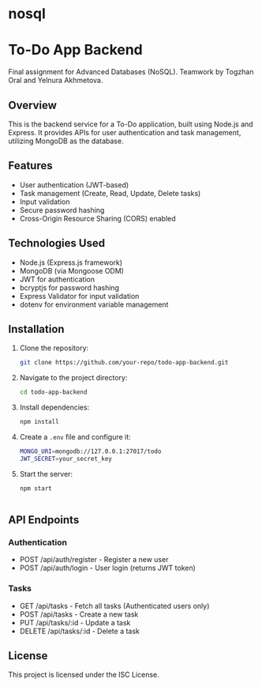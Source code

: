 # nosql 
# To-Do App Backend

Final assignment for Advanced Databases (NoSQL). Teamwork by Togzhan Oral and Yelnura Akhmetova.

## Overview
This is the backend service for a To-Do application, built using Node.js and Express. It provides APIs for user authentication and task management, utilizing MongoDB as the database.

## Features
- User authentication (JWT-based)
- Task management (Create, Read, Update, Delete tasks)
- Input validation
- Secure password hashing
- Cross-Origin Resource Sharing (CORS) enabled

## Technologies Used
- Node.js (Express.js framework)
- MongoDB (via Mongoose ODM)
- JWT for authentication
- bcryptjs for password hashing
- Express Validator for input validation
- dotenv for environment variable management

## Installation

1. Clone the repository:
   ```sh
   git clone https://github.com/your-repo/todo-app-backend.git
   ```

2. Navigate to the project directory:
   ```sh
   cd todo-app-backend
   ```

3. Install dependencies:
   ```sh
   npm install
   ```

4. Create a `.env` file and configure it:
   ```sh
   MONGO_URI=mongodb://127.0.0.1:27017/todo
   JWT_SECRET=your_secret_key
   ```

5. Start the server:
   ```sh
   npm start
   


## API Endpoints
### Authentication
- POST /api/auth/register - Register a new user
- POST /api/auth/login - User login (returns JWT token)

### Tasks
- GET /api/tasks - Fetch all tasks (Authenticated users only)
- POST /api/tasks - Create a new task
- PUT /api/tasks/:id - Update a task
- DELETE /api/tasks/:id - Delete a task

## License
This project is licensed under the ISC License.

